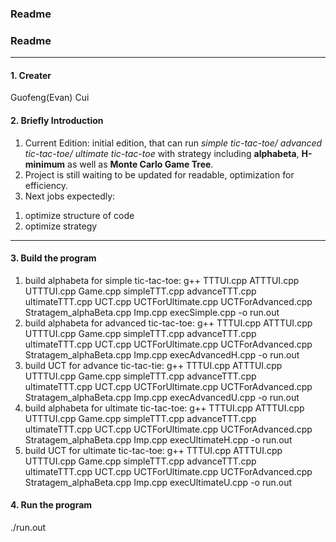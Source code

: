 ### Readme
### Readme

---
#### 1. Creater
Guofeng(Evan) Cui
#### 2. Briefly Introduction
1. Current Edition: initial edition, that can run *simple tic-tac-toe/ advanced tic-tac-toe/ ultimate tic-tac-toe* with strategy including **alphabeta**, **H-minimum** as well as **Monte Carlo Game Tree**.
2. Project is still waiting to be updated for readable, optimization for efficiency.
3. Next jobs expectedly:
1) optimize structure of code
2) optimize strategy

--- 
#### 3. Build the program
1. build alphabeta for simple tic-tac-toe: 
g++ TTTUI.cpp ATTTUI.cpp UTTTUI.cpp Game.cpp simpleTTT.cpp advanceTTT.cpp ultimateTTT.cpp UCT.cpp UCTForUltimate.cpp UCTForAdvanced.cpp Stratagem_alphaBeta.cpp Imp.cpp execSimple.cpp -o run.out
2. build alphabeta for advanced tic-tac-toe:
g++ TTTUI.cpp ATTTUI.cpp UTTTUI.cpp Game.cpp simpleTTT.cpp advanceTTT.cpp ultimateTTT.cpp UCT.cpp UCTForUltimate.cpp UCTForAdvanced.cpp Stratagem_alphaBeta.cpp Imp.cpp execAdvancedH.cpp -o run.out
3. build UCT for advance tic-tac-tie:
g++ TTTUI.cpp ATTTUI.cpp UTTTUI.cpp Game.cpp simpleTTT.cpp advanceTTT.cpp ultimateTTT.cpp UCT.cpp UCTForUltimate.cpp UCTForAdvanced.cpp Stratagem_alphaBeta.cpp Imp.cpp execAdvancedU.cpp -o run.out 
4. build alphabeta for ultimate tic-tac-toe:
g++ TTTUI.cpp ATTTUI.cpp UTTTUI.cpp Game.cpp simpleTTT.cpp advanceTTT.cpp ultimateTTT.cpp UCT.cpp UCTForUltimate.cpp UCTForAdvanced.cpp Stratagem_alphaBeta.cpp Imp.cpp execUltimateH.cpp -o run.out
5. build UCT for ultimate tic-tac-toe:
g++ TTTUI.cpp ATTTUI.cpp UTTTUI.cpp Game.cpp simpleTTT.cpp advanceTTT.cpp ultimateTTT.cpp UCT.cpp UCTForUltimate.cpp UCTForAdvanced.cpp Stratagem_alphaBeta.cpp Imp.cpp execUltimateU.cpp -o run.out
#### 4. Run the program
./run.out